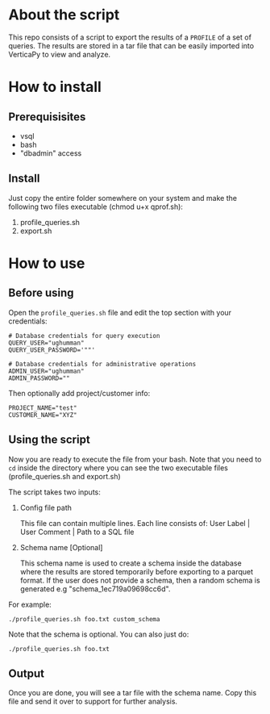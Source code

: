 # About the script
This repo consists of a script to export the results of a ``PROFILE`` of a set of queries. The results are stored in a tar file that can be easily imported into VerticaPy to view and analyze.

# How to install 
## Prerequisisites

- vsql
- bash
- "dbadmin" access

## Install 
Just copy the entire folder somewhere on your system and make the following two files executable (chmod u+x qprof.sh):

1. profile_queries.sh
2. export.sh

# How to use 

## Before using 

Open the ``profile_queries.sh`` file and edit the top section with your credentials:

```
# Database credentials for query execution
QUERY_USER="ughumman"
QUERY_USER_PASSWORD='""'

# Database credentials for administrative operations
ADMIN_USER="ughumman"
ADMIN_PASSWORD=""
```
Then optionally add project/customer info:

```
PROJECT_NAME="test"
CUSTOMER_NAME="XYZ"
```

## Using the script

Now you are ready to execute the file from your bash. Note that you need to ``cd`` inside the directory where you can see the two executable files (profile_queries.sh and export.sh)

The script takes two inputs:

1. Config file path

    This file can contain multiple lines. Each line consists of:
    User Label | User Comment | Path to a SQL file

2. Schema name [Optional]

    This schema name is used to create a schema inside the database where the results are stored temporarily before exporting to a parquet format. If the user does not provide a schema, then a random schema is generated e.g "schema_1ec719a09698cc6d".

For example:

``./profile_queries.sh foo.txt custom_schema``

Note that the schema is optional. You can also just do:

``./profile_queries.sh foo.txt``

## Output

Once you are done, you will see a tar file with the schema name. Copy this file and send it over to support for further analysis.
